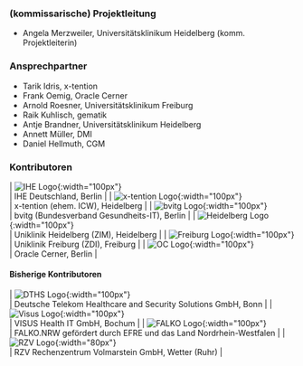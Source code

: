 ### (kommissarische) Projektleitung

* Angela Merzweiler, Universitätsklinikum Heidelberg (komm. Projektleiterin)

### Ansprechpartner

* Tarik Idris, x-tention
* Frank Oemig, Oracle Cerner
* Arnold Roesner, Universitätsklinikum Freiburg
* Raik Kuhlisch, gematik
* Antje Brandner, Universitätsklinikum Heidelberg
* Annett Müller, DMI
* Daniel Hellmuth, CGM

### Kontributoren

| ![IHE Logo](150px-Logo_ihe.png){:width="100px"} <br clear="all"/> | IHE Deutschland, Berlin |
| ![x-tention Logo](150px-Logo-x-tention.png){:width="100px"} <br clear="all"/> | x-tention (ehem. ICW), Heidelberg |
| ![bvitg Logo](150px-Logo_bvitg.JPG){:width="100px"} <br clear="all"/> | bvitg (Bundesverband Gesundheits-IT), Berlin |
| ![Heidelberg Logo](150px-Logo-uk-heidelberg.png){:width="100px"} <br clear="all"/> | Uniklinik Heidelberg (ZIM), Heidelberg |
| ![Freiburg Logo](150px-Logo-uk-freiburg.jpg){:width="100px"} <br clear="all"/> | Uniklinik Freiburg (ZDI), Freiburg |
| ![OC Logo](OC_logo.png){:width="100px"} <br clear="all"/> | Oracle Cerner, Berlin |

#### Bisherige Kontributoren

| ![DTHS Logo](150px-Logo-t-systems.jpg){:width="100px"} <br clear="all"/> | Deutsche Telekom Healthcare and Security Solutions GmbH, Bonn |
| ![Visus Logo](150px-Logo-visus.jpg){:width="100px"} <br clear="all"/> | VISUS Health IT GmbH, Bochum |
| ![FALKO Logo](150px-FALKO_LOGO.jpg){:width="100px"} <br clear="all"/> | FALKO.NRW gefördert durch EFRE und das Land Nordrhein-Westfalen |
| ![RZV Logo](150px-Logo-rzv.jpg){:width="80px"} <br clear="all"/> | RZV Rechenzentrum Volmarstein GmbH, Wetter (Ruhr) |

